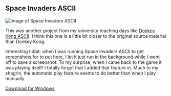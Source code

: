 ## Space Invaders ASCII

![Image of Space Invaders ASCII](images/space-invaders-ascii-1.png)

This was another project from my university teaching days like [Donkey Kong ASCII](donkey-kong-ascii.html). I think this one is a little bit closer to the original source material than Donkey Kong.

Interesting tidbit: when I was running Space Invaders ASCII to get screenshots for to put here, I let it just run in the background while I went off to save a screenshot. To my surprise, when I came back to the game it was playing itself! I totally forgot that I added that feature in. Much to my shagrin, the automatic play feature seems to do better than when I play manually.


[Download for Windows](https://mythicantdownloads.blob.core.windows.net/public/Space_Invaders___ASCII.zip)